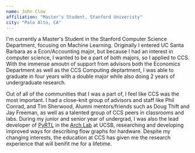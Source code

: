 ```yaml
---
name: John Clow
affiliation: "Master's Student, Stanford Univeristy" 
city: "Palo Alto, CA"
---
```


I'm currently a Master's Student in the Stanford Computer Science 
Department, focusing on Machine Learning. Originally I entered
UC Santa Barbara as a Econ/Accounting major, but because I had
an interest in computer science, I wanted to be a part of both
majors, so I applied to CCS. With the immense amoutn of support
from advisors both the Economics Department as well as the 
CCS Computing deptartment, I was able to graduate in four
years with a double major while also doing 2 years of undergraduate
research.

Out of all of the communities that I was a part of, I feel like CCS
was the most important. I had a close-knit group of advisors and staff
like Phil Conrad, and Tim Sherwood, Alumni mentors/friends such as Doug
Thift and Jay Freeman, as well as a talented group of CCS peers in
classrooms and labs. During my junior and senior year of undergrad, 
I was also the lead developer of
[PyRTL](https://github.com/UCSBarchlab/PyRTL) in the [Arch Lab](http://www.cs.ucsb.edu/~arch/)
at UCSB, researching and developing improved ways for describing
flow graphs for hardware. Despite my changing interests, 
the education at CCS has given me the research
experience that will benifit me for a lifetime.


